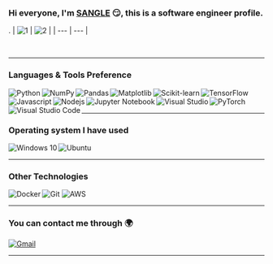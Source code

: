 ### Hi everyone, I'm [SANGLE](https://github.com/SangLeNguyen) :smirk:, this is a software engineer profile. 
.
| ![1](https://giphy.com/gifs/network-technologies-connectivity-ITRemFlr5tS39AzQ) | ![2](https://media.giphy.com/media/QpVUMRUJGokfqXyfa1/giphy.gif) |
| --- | --- | 


<br/>
<hr>

### Languages & Tools Preference
<img align="left" alt="Python" src="https://img.shields.io/badge/-Python-3776AB?logo=Python&logoColor=white&style=for-the-badge"/>
<img align="left" alt="NumPy" src="https://img.shields.io/badge/-NumPy-013243?logo=NumPy&logoColor=white&style=for-the-badge"/>
<img align="left" alt="Pandas" src="https://img.shields.io/badge/-Pandas-150458?logo=Pandas&logoColor=white&style=for-the-badge"/>
<img align="left" alt="Matplotlib" src="https://img.shields.io/badge/-Matplotlib-3776AB?logo=Python&logoColor=white&style=for-the-badge"/>
<img align="left" alt="Scikit-learn" src="https://img.shields.io/badge/-Scikit%20learn-F7931E?logo=scikit-learn&logoColor=white&style=for-the-badge"/>
<img align="left" alt="TensorFlow" src="https://img.shields.io/badge/-TensorFlow-FF6F00?logo=TensorFlow&logoColor=white&style=for-the-badge"/>
<img alt="PyTorch" src="https://img.shields.io/badge/-PyTorch-EE4C2C?logo=PyTorch&logoColor=white&style=for-the-badge"/>
<img align="left" alt="Javascript" src="https://img.shields.io/badge/-Javascript-F0DB4F?logo=Javascript&logoColor=white&style=for-the-badge"/>
<img align="left" alt="Nodejs" src="https://img.shields.io/badge/-NodeJs-brightgreen?logo=nodedotjs&logoColor=white&style=for-the-badge"/>
<img align="left" alt="Jupyter Notebook" src="https://img.shields.io/badge/-Jupyter%20Notebook-F37626?logo=Jupyter&logoColor=white&style=for-the-badge"/>
<img align="left" alt="Visual Studio" src="https://img.shields.io/badge/Visual%20Studio-5C2D91.svg?&style=for-the-badge&logo=visual-studio&logoColor=white"/>
<img align="left" alt="Visual Studio Code" src="https://img.shields.io/badge/Visual%20Studio%20Code-0078d7.svg?&style=for-the-badge&logo=visual-studio-code&logoColor=white"/>

<br/>
<hr>

### Operating system I have used
<img align="left" alt="Windows 10" src="https://img.shields.io/badge/Windows-0078D6?style=for-the-badge&logo=windows&logoColor=white" />
<img align="left" alt="Ubuntu" src="https://img.shields.io/badge/Ubuntu-E95420?style=for-the-badge&logo=ubuntu&logoColor=white" />

<br/>
<hr>

### Other Technologies
<img alt="Git" src="https://img.shields.io/badge/git%20-%23F05033.svg?&style=for-the-badge&logo=git&logoColor=white"/>
<img align="left" alt="Docker" src="https://img.shields.io/badge/docker%20-%230db7ed.svg?&style=for-the-badge&logo=docker&logoColor=white"/>
<img alt="AWS" src="https://img.shields.io/badge/AWS%20-%23FF9900.svg?&style=for-the-badge&logo=amazon-aws&logoColor=white"/>

<hr>

### You can contact me through 🌍

[<img alt="Gmail" src="https://img.shields.io/badge/Gmail-D14836?style=for-the-badge&logo=gmail&logoColor=white" />](mailto:phusang2501@gmail.com)


<hr>
